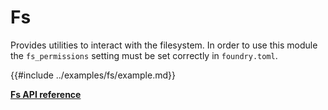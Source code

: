 # Fs

Provides utilities to interact with the filesystem. In order to use this module the
`fs_permissions` setting must be set correctly in `foundry.toml`.

{{#include ../examples/fs/example.md}}

[**Fs API reference**](../references/Fs.md)
